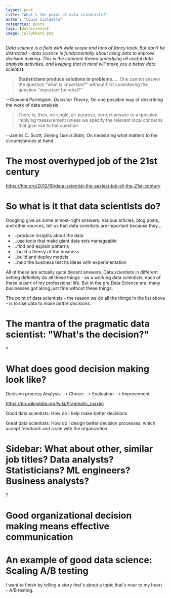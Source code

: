 ```yaml
---
layout: post
title: "What's the point of data scientists?"
author: "Louis Cialdella"
categories: posts
tags: [datascience]
image: jellybeans.png
---
```


*Data science is a field with wide scope and tons of fancy tools. But don't be distracted - data science is fundamentally about using data to improve decision making. This is the common thread underlying all useful data analysis activities, and keeping that in mind will make you a better data scientist.*

>**Statisticians produce solutions to problems.** ... One cannot answer the question “what is important?” without first considering the question “important for what?”

--Giovanni Parmigiani, _Decision Theory_, On one possible way of describing the work of data analysis

> There is, then, no single, all-purpose, correct answer to a question implying measurement unless we specify the relevant local concerns that give rise to the question. 

--James C. Scott, _Seeing Like a State_, On measuring what matters to the circumstances at hand

# The most overhyped job of the 21st century

https://hbr.org/2012/10/data-scientist-the-sexiest-job-of-the-21st-century

# So what is it that data scientists do?

Googling give us some almost-right answers. Various articles, blog posts, and other sources, tell us that data scientists are important because they...
- ...produce insights about the data
- ...use tools that make giant data sets manageable
- ...find and explain patterns
- ...build a theory of the business
- ...build and deploy models
- ...help the business test its ideas with experimentation

All of these are actually quite decent answers. Data scientists in different setting definitely do all these things - as a working data scientists, each of these is part of my professional life. But in the pre Data Science era, many businesses got along just fine without these things.  

The point of data scientists - the reason we do all the things in the list above - is to use data to _make better decisions_.

# The mantra of the pragmatic data scientist: "What's the decision?"

?

# What does good decision making look like?

Decision process
Analysis --> Choice --> Evaluation --> Improvement

https://en.wikipedia.org/wiki/Pragmatic_maxim

Good data scientists: How do I help make better decisions

Great data scientists: How do I design better decision processes, which accept feedback and scale with the organization

# Sidebar: What about other, similar job titles? Data analysts? Statisticians? ML engineers? Business analysts?

?

# Good organizational decision making means effective communication

# An example of good data science: Scaling A/B testing

I want to finish by telling a story that's about a topic that's near to my heart - A/B testing. 
